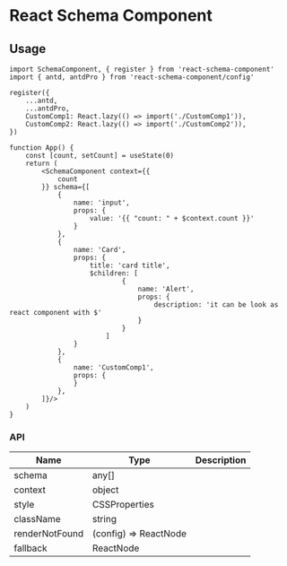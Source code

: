 # React Schema Component

## Usage

```
import SchemaComponent, { register } from 'react-schema-component'
import { antd, antdPro } from 'react-schema-component/config'

register({
    ...antd,
    ...antdPro,
    CustomComp1: React.lazy(() => import('./CustomComp1')),
    CustomComp2: React.lazy(() => import('./CustomComp2')),
})

function App() {
    const [count, setCount] = useState(0)
    return (
        <SchemaComponent context={{
            count
        }} schema={[
            {
                name: 'input',
                props: {
                    value: '{{ "count: " + $context.count }}'
                }
            },
            {
                name: 'Card',
                props: {
                    title: 'card title',
                    $children: [
                            {
                                name: 'Alert',
                                props: {
                                    description: 'it can be look as react component with $'
                                }
                            }
                        ]
                }
            },
            {
                name: 'CustomComp1',
                props: {
                }
            },
        ]}/>
    )
}
```

### API

|Name|Type|Description|
|--|--|--|
|schema|any[]|
|context|object|
|style|CSSProperties|
|className|string||
|renderNotFound|(config) => ReactNode|
|fallback|ReactNode|